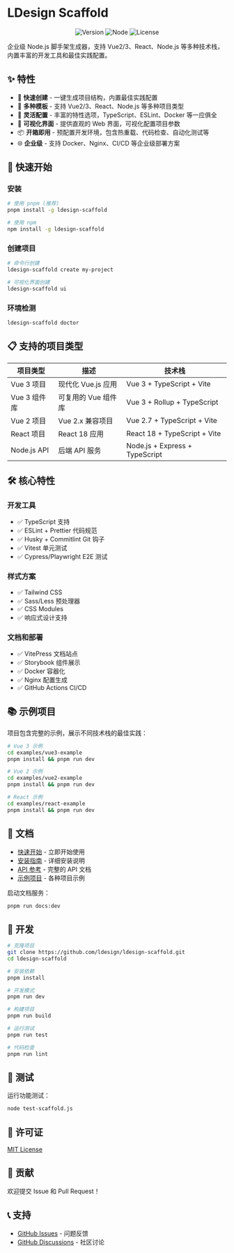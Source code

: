 # LDesign Scaffold

<p align="center">
  <img src="https://img.shields.io/badge/version-1.0.0-blue.svg" alt="Version">
  <img src="https://img.shields.io/badge/node-%3E%3D18.0.0-green.svg" alt="Node">
  <img src="https://img.shields.io/badge/license-MIT-yellow.svg" alt="License">
</p>

企业级 Node.js 脚手架生成器，支持 Vue2/3、React、Node.js 等多种技术栈，内置丰富的开发工具和最佳实践配置。

## ✨ 特性

- 🚀 **快速创建** - 一键生成项目结构，内置最佳实践配置
- 🎯 **多种模板** - 支持 Vue2/3、React、Node.js 等多种项目类型
- 🔧 **灵活配置** - 丰富的特性选项，TypeScript、ESLint、Docker 等一应俱全
- 🎨 **可视化界面** - 提供直观的 Web 界面，可视化配置项目参数
- 📦 **开箱即用** - 预配置开发环境，包含热重载、代码检查、自动化测试等
- 🌐 **企业级** - 支持 Docker、Nginx、CI/CD 等企业级部署方案

## 🚀 快速开始

### 安装

```bash
# 使用 pnpm (推荐)
pnpm install -g ldesign-scaffold

# 使用 npm
npm install -g ldesign-scaffold
```

### 创建项目

```bash
# 命令行创建
ldesign-scaffold create my-project

# 可视化界面创建
ldesign-scaffold ui
```

### 环境检测

```bash
ldesign-scaffold doctor
```

## 📋 支持的项目类型

| 项目类型 | 描述 | 技术栈 |
|---------|------|--------|
| Vue 3 项目 | 现代化 Vue.js 应用 | Vue 3 + TypeScript + Vite |
| Vue 3 组件库 | 可复用的 Vue 组件库 | Vue 3 + Rollup + TypeScript |
| Vue 2 项目 | Vue 2.x 兼容项目 | Vue 2.7 + TypeScript + Vite |
| React 项目 | React 18 应用 | React 18 + TypeScript + Vite |
| Node.js API | 后端 API 服务 | Node.js + Express + TypeScript |

## 🛠️ 核心特性

### 开发工具
- ✅ TypeScript 支持
- ✅ ESLint + Prettier 代码规范
- ✅ Husky + Commitlint Git 钩子
- ✅ Vitest 单元测试
- ✅ Cypress/Playwright E2E 测试

### 样式方案
- ✅ Tailwind CSS
- ✅ Sass/Less 预处理器
- ✅ CSS Modules
- ✅ 响应式设计支持

### 文档和部署
- ✅ VitePress 文档站点
- ✅ Storybook 组件展示
- ✅ Docker 容器化
- ✅ Nginx 配置生成
- ✅ GitHub Actions CI/CD

## 📚 示例项目

项目包含完整的示例，展示不同技术栈的最佳实践：

```bash
# Vue 3 示例
cd examples/vue3-example
pnpm install && pnpm run dev

# Vue 2 示例
cd examples/vue2-example
pnpm install && pnpm run dev

# React 示例
cd examples/react-example
pnpm install && pnpm run dev
```

## 📖 文档

- [快速开始](./docs/guide/getting-started.md) - 立即开始使用
- [安装指南](./docs/guide/installation.md) - 详细安装说明
- [API 参考](./docs/api/index.md) - 完整的 API 文档
- [示例项目](./docs/examples/index.md) - 各种项目示例

启动文档服务：

```bash
pnpm run docs:dev
```

## 🔧 开发

```bash
# 克隆项目
git clone https://github.com/ldesign/ldesign-scaffold.git
cd ldesign-scaffold

# 安装依赖
pnpm install

# 开发模式
pnpm run dev

# 构建项目
pnpm run build

# 运行测试
pnpm run test

# 代码检查
pnpm run lint
```

## 🧪 测试

运行功能测试：

```bash
node test-scaffold.js
```

## 📄 许可证

[MIT License](./LICENSE)

## 🤝 贡献

欢迎提交 Issue 和 Pull Request！

## 📞 支持

- [GitHub Issues](https://github.com/ldesign/ldesign-scaffold/issues) - 问题反馈
- [GitHub Discussions](https://github.com/ldesign/ldesign-scaffold/discussions) - 社区讨论
